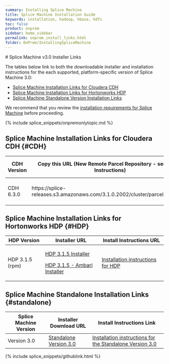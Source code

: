 ```yaml
---
summary: Installing Splice Machine
title: Splice Machine Installation Guide
keywords: installation, hadoop, hbase, hdfs
toc: false
product: onprem
sidebar: home_sidebar
permalink: onprem_install_links.html
folder: OnPrem/InstallingSpliceMachine
---
```

<section>
<div class="TopicContent" data-swiftype-index="true" markdown="1">
# Splice Machine v3.0 Installer Links

The tables below link to both the downloadable installer and installation instructions for the each supported, platform-specific version of Splice Machine 3.0:

* [Splice Machine Installation Links for Cloudera CDH](#CDH)
* [Splice Machine Installation Links for Hortonworks HDP](#HDP)
* [Splice Machine Standalone Version Installation Links](#standalone)

We recommend that you review the [installation requirements for Splice Machine](onprem_info_requirements.html) before proceeding.

{% include splice_snippets/onpremonlytopic.md %}

## Splice Machine Installation Links for Cloudera CDH {#CDH}

<table summary="Links for Installing on Cloudera">
    <col />
    <col />
    <col />
    <thead>
        <tr>
            <th>CDH Version</th>
            <th>Copy this URL (New Remote Parcel Repository - see Install Instructions)</th>
            <th>Install Instructions URL</th>
        </tr>
    </thead>
    <tbody>
        <tr>
			<td>CDH 6.3.0</td>
			<td>
			    https://splice-releases.s3.amazonaws.com/3.1.0.2002/cluster/parcel/cdh6.3.0/
            </td>
			<td><a href="https://github.com/splicemachine/spliceengine/blob/branch-3.1/platforms/cdh6.3.0/docs/CDH-installation.md">Installation instructions for CDH 6.3.0</a>
            </td>
        </tr>
    </tbody>
</table>

## Splice Machine Installation Links for Hortonworks HDP  {#HDP}

<table summary="Links for Installing on Hortonworks HDP">
    <col />
    <col />
    <col />
    <thead>
        <tr>
            <th>HDP Version</th>
            <th>Installer URL</th>
            <th>Install Instructions URL</th>
        </tr>
    </thead>
    <tbody>
        <tr>
            <td>HDP 3.1.5 (rpm)</td>
            <td>
                <p><a href="https://splice-releases.s3.amazonaws.com/3.1.0.2002/cluster/installer/hdp3.1.5/splicemachine-hdp3.1.5.3.1.0.2002.p0.52-1.noarch.rpm">HDP 3.1.5 Installer</a></p>
                <p><a href="https://splice-releases.s3.amazonaws.com/3.1.0.2002/cluster/installer/hdp3.1.5/splicemachine_ambari_service-hdp3.1.5.3.1.0.2002.p0.52-1.noarch.rpm">HDP 3.1.5 - Ambari Installer</a></p>
            </td>
            <td><a href="https://github.com/splicemachine/spliceengine/blob/branch-3.1/platforms/hdp3.1.0/docs/HDP-installation.md">Installation instructions for HDP</a>
            </td>
        </tr>
    </tbody>
</table>

## Splice Machine Standalone Installation Links  {#standalone}

<table summary="Links for Installing the Standalone Version of Splice Machine">
    <col />
    <col />
    <thead>
        <tr>
            <th>Splice Machine Version</th>
            <th>Installer Download URL</th>
            <th>Install Instructions Link</th>
        </tr>
    </thead>
    <tbody>
        <tr>
			<td>Version 3.0</td>
			<td><a href="https://splice-releases.s3.amazonaws.com/standalone/SPLICEMACHINE-3.0.0.1958.standalone.tar.gz">Standalone Version 3.0</a>
            </td>
			<td><a href="https://github.com/splicemachine/spliceengine/blob/branch-3.0/platforms/std/docs/STD-installation.md">Installation instructions for the Standalone Version 3.0</a>
            </td>
        </tr>
     </tbody>
</table>

{% include splice_snippets/githublink.html %}
</div>
</section>
